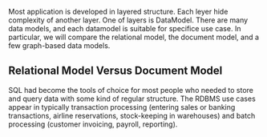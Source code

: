 Most application is developed in layered structure. Each leyer hide complexity of another layer. One of layers is DataModel. There are many data models, and each datamodel is suitable for specifice use case. In particular, we will compare the relational model, the document model, and a few graph-based data models. 

## Relational Model Versus Document Model
SQL had become the tools of choice for most people who needed to store and query data with some kind of regular structure.
The RDBMS use cases appear in typically transaction processing (entering sales or banking transactions, airline reservations, stock-keeping in warehouses) and batch processing (customer invoicing, payroll, reporting).
